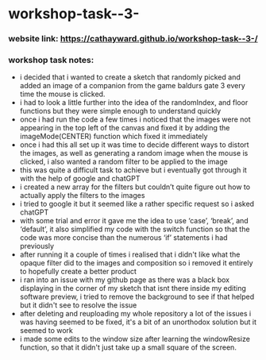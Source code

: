 # workshop-task--3-
### website link: https://cathayward.github.io/workshop-task--3-/

### workshop task notes:

- i decided that i wanted to create a sketch that randomly picked and added an image of a companion from the game baldurs gate 3 every time the mouse is clicked.
- i had to look a little further into the idea of the randomIndex, and floor functions but they were simple enough to understand quickly
- once i had run the code a few times i noticed that the images were not appearing in the top left of the canvas and fixed it by adding the imageMode(CENTER) function which fixed it immediately
- once i had this all set up it was time to decide different ways to distort the images, as well as generating a random image when the mouse is clicked, i also wanted a random filter to be applied to the image
- this was quite a difficult task to achieve but i eventually got through it with the help of google and chatGPT
- i created a new array for the filters but couldn’t quite figure out how to actually apply the filters to the images
- i tried to google it but it seemed like a rather specific request so i asked chatGPT
- with some trial and error it gave me the idea to use ‘case’, ‘break’, and ‘default’, it also simplified my code with the switch function so that the code was more concise than the numerous ‘if’ statements i had previously
- after running it a couple of times i realised that i didn't like what the opaque filter did to the images and composition so i removed it entirely to hopefully create a better product
- i ran into an issue with my github page as there was a black box displaying in the corner of my sketch that isnt there inside my editing software preview, i tried to remove the background to see if that helped but it didn't see to resolve the issue
- after deleting and reuploading my whole repository a lot of the issues i was having seemed to be fixed, it's a bit of an unorthodox solution but it seemed to work
- i made some edits to the window size after learning the windowResize function, so that it didn't just take up a small square of the screen.
